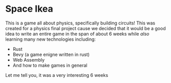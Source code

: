 # Space Ikea
This is a game all about physics, specifically building circuits!
This was created for a physics final project cause we decided that it would be a good idea to write an entire game in the span of about 6 weeks while *also* 
learning many new technologies including:
- Rust
- Bevy (a game enigne written in rust)
- Web Assembly
- And how to make games in general

Let me tell you, it was a very interesting 6 weeks

